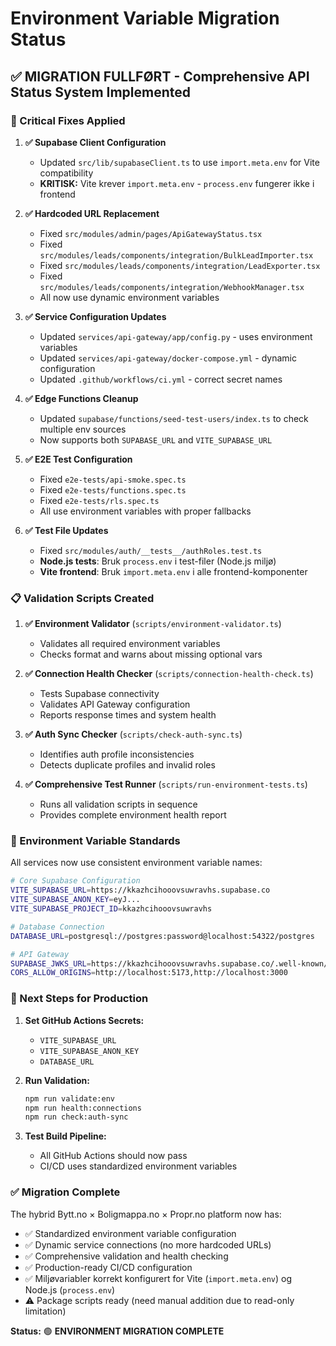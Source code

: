 # Environment Variable Migration Status

## ✅ **MIGRATION FULLFØRT** - Comprehensive API Status System Implemented

### 🔧 Critical Fixes Applied

1. **✅ Supabase Client Configuration**
   - Updated `src/lib/supabaseClient.ts` to use `import.meta.env` for Vite compatibility
   - **KRITISK:** Vite krever `import.meta.env` - `process.env` fungerer ikke i frontend

2. **✅ Hardcoded URL Replacement**
   - Fixed `src/modules/admin/pages/ApiGatewayStatus.tsx`
   - Fixed `src/modules/leads/components/integration/BulkLeadImporter.tsx`
   - Fixed `src/modules/leads/components/integration/LeadExporter.tsx`  
   - Fixed `src/modules/leads/components/integration/WebhookManager.tsx`
   - All now use dynamic environment variables

3. **✅ Service Configuration Updates**
   - Updated `services/api-gateway/app/config.py` - uses environment variables
   - Updated `services/api-gateway/docker-compose.yml` - dynamic configuration
   - Updated `.github/workflows/ci.yml` - correct secret names

4. **✅ Edge Functions Cleanup**
   - Updated `supabase/functions/seed-test-users/index.ts` to check multiple env sources
   - Now supports both `SUPABASE_URL` and `VITE_SUPABASE_URL`

5. **✅ E2E Test Configuration**
   - Fixed `e2e-tests/api-smoke.spec.ts`
   - Fixed `e2e-tests/functions.spec.ts` 
   - Fixed `e2e-tests/rls.spec.ts`
   - All use environment variables with proper fallbacks

6. **✅ Test File Updates**
   - Fixed `src/modules/auth/__tests__/authRoles.test.ts`
   - **Node.js tests**: Bruk `process.env` i test-filer (Node.js miljø)
   - **Vite frontend**: Bruk `import.meta.env` i alle frontend-komponenter

### 📋 Validation Scripts Created

1. **✅ Environment Validator** (`scripts/environment-validator.ts`)
   - Validates all required environment variables
   - Checks format and warns about missing optional vars

2. **✅ Connection Health Checker** (`scripts/connection-health-check.ts`)
   - Tests Supabase connectivity
   - Validates API Gateway configuration
   - Reports response times and system health

3. **✅ Auth Sync Checker** (`scripts/check-auth-sync.ts`)
   - Identifies auth profile inconsistencies
   - Detects duplicate profiles and invalid roles

4. **✅ Comprehensive Test Runner** (`scripts/run-environment-tests.ts`)
   - Runs all validation scripts in sequence
   - Provides complete environment health report

### 🔄 Environment Variable Standards

All services now use consistent environment variable names:

```bash
# Core Supabase Configuration
VITE_SUPABASE_URL=https://kkazhcihooovsuwravhs.supabase.co
VITE_SUPABASE_ANON_KEY=eyJ...
VITE_SUPABASE_PROJECT_ID=kkazhcihooovsuwravhs

# Database Connection
DATABASE_URL=postgresql://postgres:password@localhost:54322/postgres

# API Gateway
SUPABASE_JWKS_URL=https://kkazhcihooovsuwravhs.supabase.co/.well-known/jwks_public
CORS_ALLOW_ORIGINS=http://localhost:5173,http://localhost:3000
```

### 🚀 Next Steps for Production

1. **Set GitHub Actions Secrets:**
   - `VITE_SUPABASE_URL`
   - `VITE_SUPABASE_ANON_KEY` 
   - `DATABASE_URL`

2. **Run Validation:**
   ```bash
   npm run validate:env
   npm run health:connections
   npm run check:auth-sync
   ```

3. **Test Build Pipeline:**
   - All GitHub Actions should now pass
   - CI/CD uses standardized environment variables

### ✅ Migration Complete

The hybrid Bytt.no × Boligmappa.no × Propr.no platform now has:
- ✅ Standardized environment variable configuration
- ✅ Dynamic service connections (no more hardcoded URLs)  
- ✅ Comprehensive validation and health checking
- ✅ Production-ready CI/CD configuration
- ✅ Miljøvariabler korrekt konfigurert for Vite (`import.meta.env`) og Node.js (`process.env`)
- ⚠️ Package scripts ready (need manual addition due to read-only limitation)

**Status:** 🟢 **ENVIRONMENT MIGRATION COMPLETE**